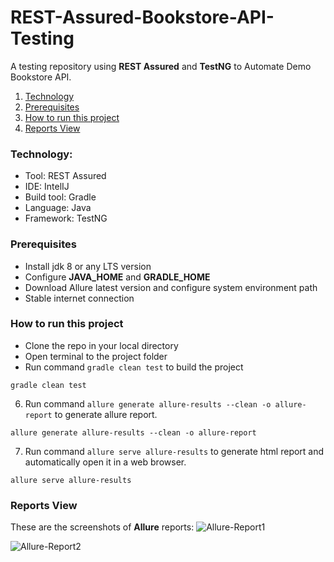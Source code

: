 # REST-Assured-Bookstore-API-Testing

A testing repository using **REST Assured** and **TestNG** to Automate Demo Bookstore API.


1. [Technology](#technology)
2. [Prerequisites](#prerequisites)
3. [How to run this project](#How-to-run-this-project)
4. [Reports View](#Reports-View)


### Technology:
- Tool: REST Assured
- IDE: IntelIJ
- Build tool: Gradle
- Language: Java
- Framework: TestNG

### Prerequisites
* Install jdk 8 or any LTS version
* Configure **JAVA_HOME** and **GRADLE_HOME**
* Download Allure latest version and configure system environment path
* Stable internet connection

### How to run this project
* Clone the repo in your local directory
* Open terminal to the project folder
* Run command `gradle clean test` to build the project
```
gradle clean test
```
6. Run command `allure generate allure-results --clean -o allure-report` to generate allure report.
```
allure generate allure-results --clean -o allure-report
```
7. Run command `allure serve allure-results` to generate html report and automatically open it in a web browser.
```
allure serve allure-results
```

### Reports View
These are the screenshots of **Allure** reports:
![Allure-Report1](https://user-images.githubusercontent.com/422126/188506876-ca8a949a-b468-47b1-b6b9-ec66c0d4c174.png)

![Allure-Report2](https://user-images.githubusercontent.com/422126/188506846-0f60f03d-70c9-431e-b205-50a8c7df4e90.png)


